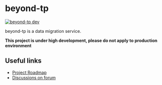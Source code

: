 # beyond-tp

[![beyond-tp dev](https://img.shields.io/matrix/beyondstorage@beyond-tp:matrix.org.svg?label=beyond-tp&logo=matrix)](https://matrix.to/#/#beyondstorage@beyond-tp:matrix.org)

beyond-tp is a data migration service.

**This project is under high development, please do not apply to production environment**

## Useful links

- [Project Roadmap](https://github.com/orgs/beyondstorage/projects/2#card-60949498)
- [Discussions on forum](https://forum.beyondstorage.io/c/development/dm/10)
